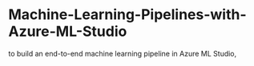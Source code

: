 # Machine-Learning-Pipelines-with-Azure-ML-Studio
to build an end-to-end machine learning pipeline in Azure ML Studio,

